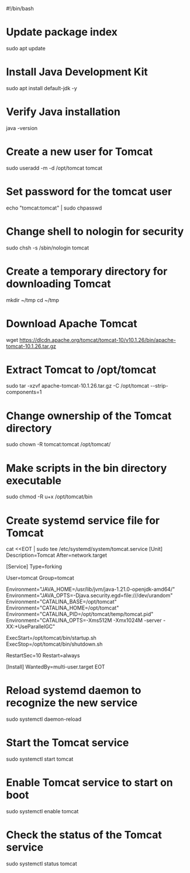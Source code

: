 #!/bin/bash

# Update package index
sudo apt update

# Install Java Development Kit
sudo apt install default-jdk -y

# Verify Java installation
java -version

# Create a new user for Tomcat
sudo useradd -m -d /opt/tomcat tomcat

# Set password for the tomcat user
echo "tomcat:tomcat" | sudo chpasswd

# Change shell to nologin for security
sudo chsh -s /sbin/nologin tomcat

# Create a temporary directory for downloading Tomcat
mkdir ~/tmp
cd ~/tmp

# Download Apache Tomcat
wget https://dlcdn.apache.org/tomcat/tomcat-10/v10.1.26/bin/apache-tomcat-10.1.26.tar.gz

# Extract Tomcat to /opt/tomcat
sudo tar -xzvf apache-tomcat-10.1.26.tar.gz -C /opt/tomcat --strip-components=1

# Change ownership of the Tomcat directory
sudo chown -R tomcat:tomcat /opt/tomcat/

# Make scripts in the bin directory executable
sudo chmod -R u+x /opt/tomcat/bin

# Create systemd service file for Tomcat
cat <<EOT | sudo tee /etc/systemd/system/tomcat.service
[Unit]
Description=Tomcat
After=network.target

[Service]
Type=forking

User=tomcat
Group=tomcat

Environment="JAVA_HOME=/usr/lib/jvm/java-1.21.0-openjdk-amd64/"
Environment="JAVA_OPTS=-Djava.security.egd=file:///dev/urandom"
Environment="CATALINA_BASE=/opt/tomcat"
Environment="CATALINA_HOME=/opt/tomcat"
Environment="CATALINA_PID=/opt/tomcat/temp/tomcat.pid"
Environment="CATALINA_OPTS=-Xms512M -Xmx1024M -server -XX:+UseParallelGC"

ExecStart=/opt/tomcat/bin/startup.sh
ExecStop=/opt/tomcat/bin/shutdown.sh

RestartSec=10
Restart=always

[Install]
WantedBy=multi-user.target
EOT

# Reload systemd daemon to recognize the new service
sudo systemctl daemon-reload

# Start the Tomcat service
sudo systemctl start tomcat

# Enable Tomcat service to start on boot
sudo systemctl enable tomcat

# Check the status of the Tomcat service
sudo systemctl status tomcat
